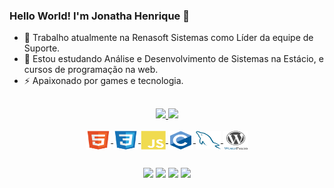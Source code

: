 ### Hello World! I'm Jonatha Henrique 👋

- 🔭 Trabalho atualmente na Renasoft Sistemas como Líder da equipe de Suporte.
- 🌱 Estou estudando Análise e Desenvolvimento de Sistemas na Estácio, e cursos de programação na web.
- ⚡ Apaixonado por games e tecnologia.

##

<div align="center">
  <a href="https://github.com/jonathahenrique">
  <img height="180em" src="https://github-readme-stats.vercel.app/api?username=jonathahenrique&show_icons=true&theme=tokyonight&include_all_commits=true&count_private=true"/>
  <img height="180em" src="https://github-readme-stats.vercel.app/api/top-langs/?username=jonathahenrique&layout=compact&langs_count=4&theme=tokyonight"/>
</div>
<div style="display: inline_block" align="center"><br>
  <img align="center" alt="Jo-HTML" height="30" width="40" src="https://raw.githubusercontent.com/devicons/devicon/master/icons/html5/html5-original.svg">
  <img align="center" alt="Jo-CSS" height="30" width="40" src="https://raw.githubusercontent.com/devicons/devicon/master/icons/css3/css3-original.svg">  
  <img align="center" alt="Jo-Js" height="30" width="40" src="https://raw.githubusercontent.com/devicons/devicon/master/icons/javascript/javascript-plain.svg">
  <img align="center" alt="Jo-CSS" height="30" width="40" src="https://github.com/devicons/devicon/blob/master/icons/c/c-original.svg">
  <img align="center" alt="Jo-CSS" height="30" width="40" src="https://github.com/devicons/devicon/blob/master/icons/mysql/mysql-original.svg">
  <img align="center" alt="Jo-CSS" height="30" width="40" src="https://github.com/devicons/devicon/blob/master/icons/wordpress/wordpress-original.svg">
</div>
  
  ##
  
  <div align="center"> 
  <a href="https://instagram.com/jhowhenrique_jhg" target="_blank"><img src="https://img.shields.io/badge/-Instagram-%23E4405F?style=for-the-badge&logo=instagram&logoColor=white" target="_blank"></a>
 	<a href="https://www.twitch.tv/jhowsilva01" target="_blank"><img src="https://img.shields.io/badge/Twitch-9146FF?style=for-the-badge&logo=twitch&logoColor=white" target="_blank"></a>
  <a href = "mailto:jonatha.henrique01@gmail.com"><img src="https://img.shields.io/badge/-Gmail-%23333?style=for-the-badge&logo=gmail&logoColor=white" target="_blank"></a>
  <a href="https://www.linkedin.com/in/jonatha-henrique-b77873186/" target="_blank"><img src="https://img.shields.io/badge/-LinkedIn-%230077B5?style=for-the-badge&logo=linkedin&logoColor=white" target="_blank"></a>
